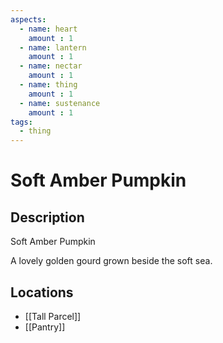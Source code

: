 ```yaml
---
aspects: 
  - name: heart
    amount : 1
  - name: lantern
    amount : 1
  - name: nectar
    amount : 1
  - name: thing
    amount : 1
  - name: sustenance
    amount : 1
tags:
  - thing
---
```


# Soft Amber Pumpkin

## Description
Soft Amber Pumpkin

A lovely golden gourd grown beside the soft sea.
## Locations
- [[Tall Parcel]]
- [[Pantry]]